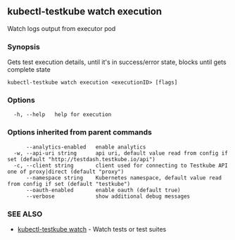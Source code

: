 ## kubectl-testkube watch execution

Watch logs output from executor pod

### Synopsis

Gets test execution details, until it's in success/error state, blocks until gets complete state

```
kubectl-testkube watch execution <executionID> [flags]
```

### Options

```
  -h, --help   help for execution
```

### Options inherited from parent commands

```
      --analytics-enabled   enable analytics
  -w, --api-uri string      api uri, default value read from config if set (default "http://testdash.testkube.io/api")
  -c, --client string       client used for connecting to Testkube API one of proxy|direct (default "proxy")
      --namespace string    Kubernetes namespace, default value read from config if set (default "testkube")
      --oauth-enabled       enable oauth (default true)
      --verbose             show additional debug messages
```

### SEE ALSO

* [kubectl-testkube watch](kubectl-testkube_watch.md)	 - Watch tests or test suites


